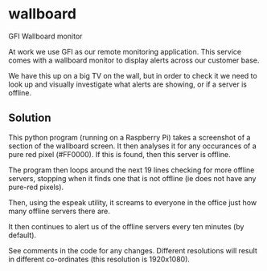 wallboard
=========

GFI Wallboard monitor


At work we use GFI as our remote monitoring application. This service comes with a wallboard monitor to display alerts across our customer base.


We have this up on a big TV on the wall, but in order to check it we need to look up and visually investigate what alerts are showing, or if a server is offline.

Solution
--------

This python program (running on a Raspberry Pi) takes a screenshot of a section of the wallboard screen. It then analyses it for any occurances of a pure red pixel (#FF0000). If this is found, then this server is offline.

The program then loops around the next 19 lines checking for more offline servers, stopping when it finds one that is not offline (ie does not have any pure-red pixels).

Then, using the espeak utility, it screams to everyone in the office just how many offline servers there are.

It then continues to alert us of the offline servers every ten minutes (by default).

See comments in the code for any changes. Different resolutions will result in different co-ordinates (this resolution is 1920x1080).
